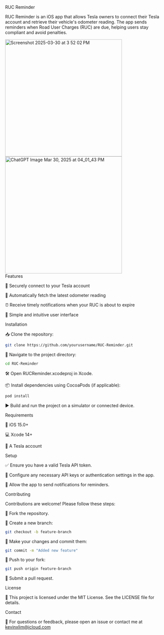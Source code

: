 RUC Reminder

RUC Reminder is an iOS app that allows Tesla owners to connect their Tesla account and retrieve their vehicle's odometer reading. The app sends reminders when Road User Charges (RUC) are due, helping users stay compliant and avoid penalties.

<img width="379" alt="Screenshot 2025-03-30 at 3 52 02 PM" src="https://github.com/user-attachments/assets/f2e40cb6-b06c-4c80-8a55-2cf1ed8e30c6" />
<img width="379" alt="ChatGPT Image Mar 30, 2025 at 04_01_43 PM" src="https://github.com/user-attachments/assets/76e6e695-1fb7-4551-b9c6-8a79f21dbdd5" />

<br>
Features

🔐 Securely connect to your Tesla account

🚗 Automatically fetch the latest odometer reading

⏰ Receive timely notifications when your RUC is about to expire

📱 Simple and intuitive user interface

Installation

📥 Clone the repository:
```bash
git clone https://github.com/yourusername/RUC-Reminder.git
```
📂 Navigate to the project directory:
```bash
cd RUC-Reminder
```
🛠️ Open RUCReminder.xcodeproj in Xcode.

📦 Install dependencies using CocoaPods (if applicable):
```bash
pod install
```
▶️ Build and run the project on a simulator or connected device.

Requirements

📱 iOS 15.0+

💻 Xcode 14+

🔑 A Tesla account

Setup

✅ Ensure you have a valid Tesla API token.

🔧 Configure any necessary API keys or authentication settings in the app.

🔔 Allow the app to send notifications for reminders.

Contributing

Contributions are welcome! Please follow these steps:

🍴 Fork the repository.

🌿 Create a new branch:
```bash
git checkout -b feature-branch
```
📝 Make your changes and commit them:
```bash
git commit -m "Added new feature"
```
🚀 Push to your fork:
```bash
git push origin feature-branch
```
🔄 Submit a pull request.

License

📜 This project is licensed under the MIT License. See the LICENSE file for details.

Contact

📧 For questions or feedback, please open an issue or contact me at kevinxlim@icloud.com
